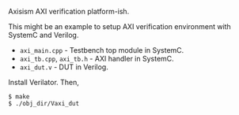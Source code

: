 Axisism AXI verification platform-ish.

This might be an example to setup AXI verification environment with SystemC and Verilog.

* `axi_main.cpp` - Testbench top module in SystemC.
* `axi_tb.cpp`, `axi_tb.h` - AXI handler in SystemC.
* `axi_dut.v` - DUT in Verilog.




Install Verilator. Then,

    $ make
    $ ./obj_dir/Vaxi_dut
